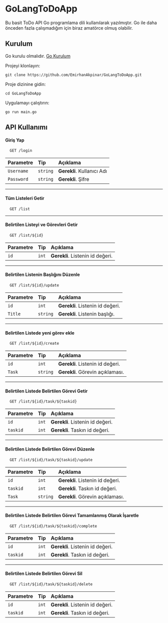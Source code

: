 
# GoLangToDoApp 

Bu basit ToDo API Go programlama dili kullanılarak yazılmıştır. Go ile daha önceden fazla çalışmadığım için biraz amatörce olmuş olabilir. 

## Kurulum

Go kurulu olmalıdır. [Go Kurulum](https://golang.org/doc/install)

Projeyi klonlayın:

    git clone https://github.com/EmirhanAkpinar/GoLangToDoApp.git

Proje dizinine gidin:

    cd GoLangToDoApp

Uygulamayı çalıştırın:

    go run main.go




## API Kullanımı



#### Giriş Yap

```http
  GET /login
```

| Parametre | Tip     | Açıklama                |
| :-------- | :------- | :------------------------- |
| `Username` | `string` | **Gerekli**. Kullanıcı Adı |
| `Password` | `string` | **Gerekli**. Şifre |

---
#### Tüm Listeleri Getir

```http
  GET /list
```
---
#### Belirtilen Listeyi ve Görevleri Getir

```http
  GET /list/${id}
```

| Parametre | Tip     | Açıklama                |
| :-------- | :------- | :------------------------- |
| `id` | `int` | **Gerekli**. Listenin id değeri. |

---
#### Belirtilen Listenin Başlığını Düzenle

```http
  GET /list/${id}/update
```

| Parametre | Tip     | Açıklama                |
| :-------- | :------- | :------------------------- |
| `id` | `int` | **Gerekli**. Listenin id değeri. |
| `Title` | `string` | **Gerekli**. Listenin başlığı. |

---
#### Belirtilen Listede yeni görev ekle

```http
  GET /list/${id}/create
```

| Parametre | Tip     | Açıklama                       |
| :-------- | :------- | :-------------------------------- |
| `id` | `int` | **Gerekli**. Listenin id değeri. |
| `Task` | `string` | **Gerekli**. Görevin açıklaması. |

---
#### Belirtilen Listede Belirtilen Görevi Getir

```http
  GET /list/${id}/task/${taskid}
```

| Parametre | Tip     | Açıklama                       |
| :-------- | :------- | :-------------------------------- |
| `id` | `int` | **Gerekli**. Listenin id değeri. |
| `taskid` | `int` | **Gerekli**. Taskın id değeri. |

---
#### Belirtilen Listede Belirtilen Görevi Düzenle

```http
  GET /list/${id}/task/${taskid}/update
```

| Parametre | Tip     | Açıklama                       |
| :-------- | :------- | :-------------------------------- |
| `id` | `int` | **Gerekli**. Listenin id değeri. |
| `taskid` | `int` | **Gerekli**. Taskın id değeri. |
| `Task` | `string` | **Gerekli**. Görevin açıklaması. |

---
#### Belirtilen Listede Belirtilen Görevi Tamamlanmış Olarak İşaretle

```http
  GET /list/${id}/task/${taskid}/complete
```

| Parametre | Tip     | Açıklama                       |
| :-------- | :------- | :-------------------------------- |
| `id` | `int` | **Gerekli**. Listenin id değeri. |
| `taskid` | `int` | **Gerekli**. Taskın id değeri. |

---
#### Belirtilen Listede Belirtilen Görevi Sil

```http
  GET /list/${id}/task/${taskid}/delete
```

| Parametre | Tip     | Açıklama                       |
| :-------- | :------- | :-------------------------------- |
| `id` | `int` | **Gerekli**. Listenin id değeri. |
| `taskid` | `int` | **Gerekli**. Taskın id değeri. |

  